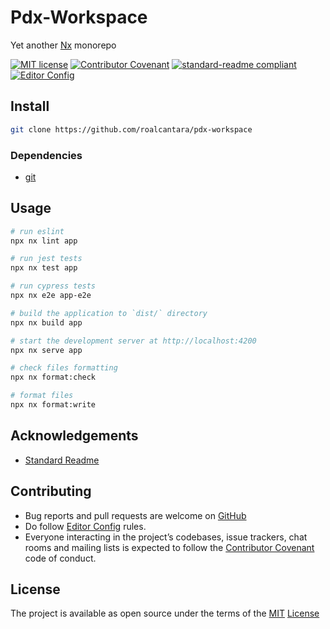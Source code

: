 # Pdx-Workspace

Yet another [Nx][6] monorepo

[![MIT license](https://img.shields.io/badge/License-MIT-brightgreen.svg?style=flat-square)](LICENSE) [![Contributor Covenant](https://img.shields.io/badge/Contributor%20Covenant-2.0-4baaaa.svg?style=flat-square)][2] [![standard-readme compliant](https://img.shields.io/badge/readme%20style-standard-brightgreen.svg?style=flat-square)][4] [![Editor Config](https://img.shields.io/badge/Editor%20Config-1.0.1-crimson.svg?style=flat-square)][3]

## Install

```sh
git clone https://github.com/roalcantara/pdx-workspace
```

### Dependencies

- [git][5]

## Usage

```sh
# run eslint
npx nx lint app

# run jest tests
npx nx test app

# run cypress tests
npx nx e2e app-e2e

# build the application to `dist/` directory
npx nx build app

# start the development server at http://localhost:4200
npx nx serve app

# check files formatting
npx nx format:check

# format files
npx nx format:write
```

## Acknowledgements

- [Standard Readme][4]

## Contributing

- Bug reports and pull requests are welcome on [GitHub][0]
- Do follow [Editor Config][3] rules.
- Everyone interacting in the project’s codebases, issue trackers, chat rooms and mailing lists is expected to follow the [Contributor Covenant][2] code of conduct.

## License

The project is available as open source under the terms of the [MIT][1] [License](LICENSE)

[0]: https://github.com/roalcantara/pdx-workspace 'pdx-workspace'
[1]: https://opensource.org/licenses/MIT 'Open Source Initiative'
[2]: https://contributor-covenant.org 'A Code of Conduct for Open Source Communities'
[3]: https://editorconfig.org 'EditorConfig'
[4]: https://github.com/RichardLitt/standard-readme 'Standard Readme'
[5]: https://git-scm.com 'Git'
[6]: https://nx.dev 'Smart, Fast Extensible Build System'
